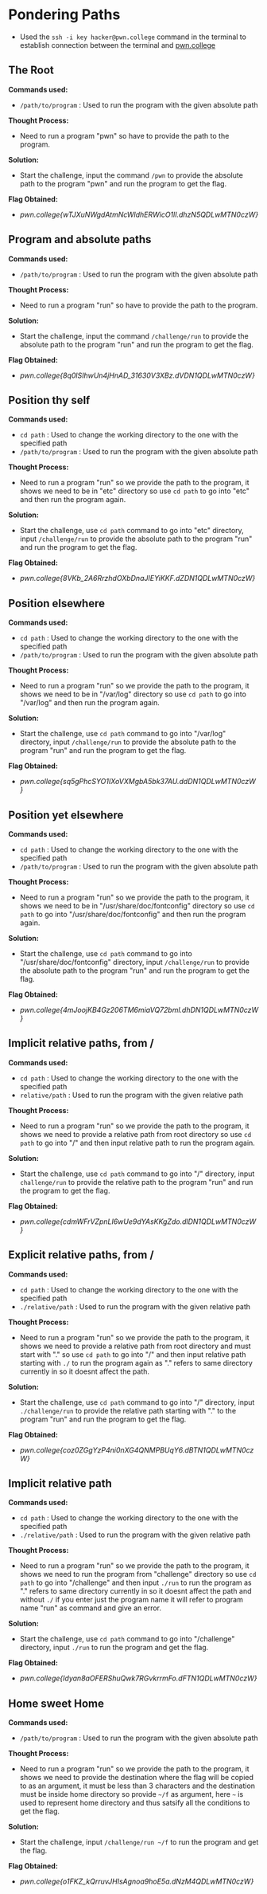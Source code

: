 # Pondering Paths  
- Used the `ssh -i key hacker@pwn.college` command in the terminal to establish connection between the terminal and [pwn.college](https://pwn.college/)

## The Root
**Commands used:**
- `/path/to/program`  : Used to run the program with the given absolute path

**Thought Process:**
- Need to run a program "pwn" so have to provide the path to the program.  

**Solution:**
- Start the challenge, input the command `/pwn` to provide the absolute path to the program "pwn" and run the program to get the flag.  

**Flag Obtained:**
- *pwn.college{wTJXuNWgdAtmNcWldhERWicO1lI.dhzN5QDLwMTN0czW}* 

## Program and absolute paths
**Commands used:**
- `/path/to/program`  : Used to run the program with the given absolute path 

**Thought Process:**
- Need to run a program "run" so have to provide the path to the program.  

**Solution:**
- Start the challenge, input the command `/challenge/run` to provide the absolute path to the program "run" and run the program to get the flag.  

**Flag Obtained:**
- *pwn.college{8q0lSIhwUn4jHnAD_31630V3XBz.dVDN1QDLwMTN0czW}* 

## Position thy self
**Commands used:**
- `cd path`           : Used to change the working directory to the one with the specified path
- `/path/to/program`  : Used to run the program with the given absolute path

**Thought Process:**
- Need to run a program "run" so we provide the path to the program, it shows we need to be in "etc" directory so use `cd path` to go into "etc" and then run the program again.    

**Solution:**
- Start the challenge, use `cd path` command to go into "etc" directory, input `/challenge/run` to provide the absolute path to the program "run" and run the program to get the flag.  

**Flag Obtained:**
- *pwn.college{8VKb_2A6RrzhdOXbDnaJIEYiKKF.dZDN1QDLwMTN0czW}* 

## Position elsewhere
**Commands used:**
- `cd path`           : Used to change the working directory to the one with the specified path
- `/path/to/program`  : Used to run the program with the given absolute path

**Thought Process:**
- Need to run a program "run" so we provide the path to the program, it shows we need to be in "/var/log" directory so use `cd path` to go into "/var/log" and then run the program again.  

**Solution:**
- Start the challenge, use `cd path` command to go into "/var/log" directory, input `/challenge/run` to provide the absolute path to the program "run" and run the program to get the flag.  

**Flag Obtained:**
- *pwn.college{sq5gPhcSYO1IXoVXMgbA5bk37AU.ddDN1QDLwMTN0czW}* 

## Position yet elsewhere
**Commands used:**
- `cd path`           : Used to change the working directory to the one with the specified path
- `/path/to/program`  : Used to run the program with the given absolute path

**Thought Process:**
- Need to run a program "run" so we provide the path to the program, it shows we need to be in "/usr/share/doc/fontconfig" directory so use `cd path` to go into "/usr/share/doc/fontconfig" and then run the program again.  

**Solution:**
- Start the challenge, use `cd path` command to go into "/usr/share/doc/fontconfig" directory, input `/challenge/run` to provide the absolute path to the program "run" and run the program to get the flag.  

**Flag Obtained:**
- *pwn.college{4mJoojKB4Gz206TM6miaVQ72bml.dhDN1QDLwMTN0czW}* 

## Implicit relative paths, from /
**Commands used:**
- `cd path`        : Used to change the working directory to the one with the specified path
- `relative/path`  : Used to run the program with the given relative path

**Thought Process:**
- Need to run a program "run" so we provide the path to the program, it shows we need to provide a relative path from root directory so use `cd path` to go into "/" and then input relative path to run the program again.  

**Solution:**
- Start the challenge, use `cd path` command to go into "/" directory, input `challenge/run` to provide the relative path to the program "run" and run the program to get the flag.  

**Flag Obtained:**
- *pwn.college{cdmWFrVZpnLI6wUe9dYAsKKgZdo.dlDN1QDLwMTN0czW}* 

## Explicit relative paths, from /
**Commands used:**
- `cd path`          : Used to change the working directory to the one with the specified path
- `./relative/path`  : Used to run the program with the given relative path

**Thought Process:**
- Need to run a program "run" so we provide the path to the program, it shows we need to provide a relative path from root directory and must start with "." so use `cd path` to go into "/" and then input relative path starting with `./` to run the program again as "." refers to same directory currently in so it doesnt affect the path.  

**Solution:**
- Start the challenge, use `cd path` command to go into "/" directory, input `./challenge/run` to provide the relative path starting with "." to the program "run" and run the program to get the flag.  

**Flag Obtained:**
- *pwn.college{coz0ZGgYzP4ni0nXG4QNMPBUqY6.dBTN1QDLwMTN0czW}* 

## Implicit relative path
**Commands used:**
- `cd path`          : Used to change the working directory to the one with the specified path
- `./relative/path`  : Used to run the program with the given relative path

**Thought Process:**
- Need to run a program "run" so we provide the path to the program, it shows we need to run the program from "challenge" directory so use `cd path` to go into "/challenge" and then input `./run` to run the program as "." refers to same directory currently in so it doesnt affect the path and without `./` if you enter just the program name it will refer to program name "run" as command and give an error.  

**Solution:**
- Start the challenge, use `cd path` command to go into "/challenge" directory, input `./run` to run the program and get the flag.  

**Flag Obtained:**
- *pwn.college{Idyan8aOFERShuQwk7RGvkrrmFo.dFTN1QDLwMTN0czW}* 

## Home sweet Home
**Commands used:**
- `/path/to/program`  : Used to run the program with the given absolute path

**Thought Process:**
- Need to run a program "run" so we provide the path to the program, it shows we need to provide the destination where the flag will be copied to as an argument, it must be less than 3 characters and the destination must be inside home directory so provide `~/f` as argument, here `~` is used to represent home directory and thus satsify all the conditions to get the flag.  

**Solution:**
- Start the challenge, input `/challenge/run ~/f` to run the program and get the flag.  

**Flag Obtained:**
- *pwn.college{o1FKZ_kQrruvJHIsAgnoa9hoE5a.dNzM4QDLwMTN0czW}* 

